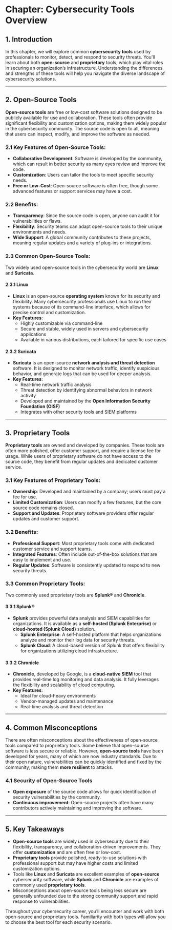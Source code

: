 # Chapter: Cybersecurity Tools Overview

## 1. Introduction

In this chapter, we will explore common **cybersecurity tools** used by professionals to monitor, detect, and respond to security threats. You'll learn about both **open-source** and **proprietary** tools, which play vital roles in securing an organization’s infrastructure. Understanding the differences and strengths of these tools will help you navigate the diverse landscape of cybersecurity solutions.

---

## 2. Open-Source Tools

**Open-source tools** are free or low-cost software solutions designed to be publicly available for use and collaboration. These tools often provide significant flexibility and customization options, making them widely popular in the cybersecurity community. The source code is open to all, meaning that users can inspect, modify, and improve the software as needed.

### 2.1 Key Features of Open-Source Tools:
- **Collaborative Development**: Software is developed by the community, which can result in better security as many eyes review and improve the code.
- **Customization**: Users can tailor the tools to meet specific security needs.
- **Free or Low-Cost**: Open-source software is often free, though some advanced features or support services may have a cost.

### 2.2 Benefits:
- **Transparency**: Since the source code is open, anyone can audit it for vulnerabilities or flaws.
- **Flexibility**: Security teams can adapt open-source tools to their unique environments and needs.
- **Wide Support**: A global community contributes to these projects, meaning regular updates and a variety of plug-ins or integrations.

### 2.3 Common Open-Source Tools:
Two widely used open-source tools in the cybersecurity world are **Linux** and **Suricata**.

#### 2.3.1 Linux
- **Linux** is an open-source **operating system** known for its security and flexibility. Many cybersecurity professionals use Linux to run their systems because of its command-line interface, which allows for precise control and customization.
- **Key Features**:
  - Highly customizable via command-line
  - Secure and stable, widely used in servers and cybersecurity applications
  - Available in various distributions, each tailored for specific use cases

#### 2.3.2 Suricata
- **Suricata** is an open-source **network analysis and threat detection** software. It is designed to monitor network traffic, identify suspicious behavior, and generate logs that can be used for deeper analysis. 
- **Key Features**:
  - Real-time network traffic analysis
  - Threat detection by identifying abnormal behaviors in network activity
  - Developed and maintained by the **Open Information Security Foundation (OISF)**
  - Integrates with other security tools and SIEM platforms

---

## 3. Proprietary Tools

**Proprietary tools** are owned and developed by companies. These tools are often more polished, offer customer support, and require a license fee for usage. While users of proprietary software do not have access to the source code, they benefit from regular updates and dedicated customer service.

### 3.1 Key Features of Proprietary Tools:
- **Ownership**: Developed and maintained by a company; users must pay a fee for use.
- **Limited Customization**: Users can modify a few features, but the core source code remains closed.
- **Support and Updates**: Proprietary software providers offer regular updates and customer support.

### 3.2 Benefits:
- **Professional Support**: Most proprietary tools come with dedicated customer service and support teams.
- **Integrated Features**: Often include out-of-the-box solutions that are easy to implement and use.
- **Regular Updates**: Software is consistently updated to respond to new security threats.

### 3.3 Common Proprietary Tools:
Two commonly used proprietary tools are **Splunk®** and **Chronicle**.

#### 3.3.1 Splunk®
- **Splunk** provides powerful data analysis and SIEM capabilities for organizations. It is available as a **self-hosted (Splunk Enterprise)** or **cloud-hosted (Splunk Cloud)** solution.
  - **Splunk Enterprise**: A self-hosted platform that helps organizations analyze and monitor their log data for security threats.
  - **Splunk Cloud**: A cloud-based version of Splunk that offers flexibility for organizations utilizing cloud infrastructure.

#### 3.3.2 Chronicle
- **Chronicle**, developed by Google, is a **cloud-native SIEM** tool that provides real-time log monitoring and data analysis. It fully leverages the flexibility and scalability of cloud computing.
- **Key Features**:
  - Ideal for cloud-heavy environments
  - Vendor-managed updates and maintenance
  - Real-time analysis and threat detection

---

## 4. Common Misconceptions

There are often misconceptions about the effectiveness of open-source tools compared to proprietary tools. Some believe that open-source software is less secure or reliable. However, **open-source tools** have been developed for years, many of which are now industry standards. Due to their open nature, vulnerabilities can be quickly identified and fixed by the community, making them **more resilient** to attacks.

### 4.1 Security of Open-Source Tools
- **Open exposure** of the source code allows for quick identification of security vulnerabilities by the community.
- **Continuous improvement**: Open-source projects often have many contributors actively maintaining and improving the software.

---

## 5. Key Takeaways

- **Open-source tools** are widely used in cybersecurity due to their flexibility, transparency, and collaboration-driven improvements. They offer **customization** and are often free or low-cost.
- **Proprietary tools** provide polished, ready-to-use solutions with professional support but may have higher costs and limited customization options.
- Tools like **Linux** and **Suricata** are excellent examples of **open-source** cybersecurity software, while **Splunk** and **Chronicle** are examples of commonly used **proprietary tools**.
- Misconceptions about open-source tools being less secure are generally unfounded due to the strong community support and rapid response to vulnerabilities.

Throughout your cybersecurity career, you’ll encounter and work with both open-source and proprietary tools. Familiarity with both types will allow you to choose the best tool for each security scenario.
